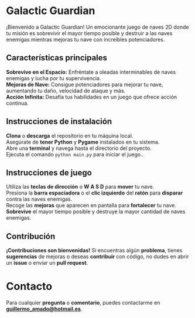 # Galactic Guardian
¡Bienvenido a Galactic Guardian! Un emocionante juego de naves 2D donde tu misión es sobrevivir el mayor tiempo posible y destruir a las naves enemigas mientras mejoras tu nave con increíbles potenciadores.
## Características principales
**Sobrevive en el Espacio:** Enfréntate a oleadas interminables de naves enemigas y lucha por tu supervivencia.  
**Mejoras de Nave:** Consigue potenciadores para mejorar tu nave, aumentando tu daño, velocidad de ataque y más.  
**Acción Infinita:** Desafía tus habilidades en un juego que ofrece acción continua.  
## Instrucciones de instalación
**Clona** o **descarga** el repositorio en tu máquina local.  
Asegúrate de **tener Python** y **Pygame** instalados en tu sistema.  
Abre una **terminal** y navega hasta el directorio del proyecto.  
Ejecuta el comando `python main.py` para iniciar el juego..  
## Instrucciones de juego
Utiliza las **teclas de dirección** o **W A S D** para **mover** tu nave.  
Presiona la **barra espaciadora** o el **clic izquierdo** del **ratón** para **disparar** contra las naves enemigas.  
Recoge las **mejoras** que aparecen en pantalla para **fortalecer** tu nave.  
**Sobrevive** el mayor tiempo posible y destruye la mayor cantidad de naves enemigas.
## Contribución
**¡Contribuciones son bienvenidas!** Si encuentras algún **problema**, tienes **sugerencias** de mejoras o deseas **contribuir** con código, no dudes en abrir un **issue** o enviar un **pull request**.
# Contacto
Para cualquier **pregunta** o **comentario**, puedes contactarme en **guillermo_amado@hotmail.es**.
